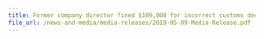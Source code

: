 ```yaml
---
title: Former company director fined $109,000 for incorrect customs declarations and breach of permit condition 
file_url: /news-and-media/media-releases/2019-05-09-Media-Release.pdf
---
```

